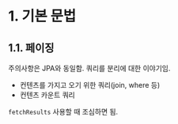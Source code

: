 # 1. 기본 문법

## 1.1. 페이징

주의사항은 JPA와 동일함. 쿼리를 분리에 대한 이야기임.  

- 컨텐츠를 가지고 오기 위한 쿼리(join, where 등)
- 컨텐츠 카운트 쿼리

`fetchResults` 사용할 때 조심하면 됨.  

